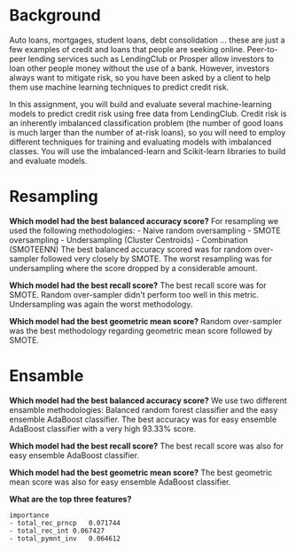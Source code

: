 # Background
Auto loans, mortgages, student loans, debt consolidation ... these are just a few examples of credit and loans that people are seeking online. Peer-to-peer lending services such as LendingClub or Prosper allow investors to loan other people money without the use of a bank. However, investors always want to mitigate risk, so you have been asked by a client to help them use machine learning techniques to predict credit risk.

In this assignment, you will build and evaluate several machine-learning models to predict credit risk using free data from LendingClub. Credit risk is an inherently imbalanced classification problem (the number of good loans is much larger than the number of at-risk loans), so you will need to employ different techniques for training and evaluating models with imbalanced classes. You will use the imbalanced-learn and Scikit-learn libraries to build and evaluate models.

# Resampling
**Which model had the best balanced accuracy score?**
For resampling we used the following methodologies:
    - Naive random oversampling
    - SMOTE oversampling
    - Undersampling (Cluster Centroids)
    - Combination (SMOTEENN)
The best balanced accuracy scored was for random over-sampler followed very closely by SMOTE. The worst resampling was for undersampling where the score dropped by a considerable amount. 

**Which model had the best recall score?**
The best recall score was for SMOTE. Random over-sampler didn't perform too well in this metric. Undersampling was again the worst methodology.

**Which model had the best geometric mean score?**
Random over-sampler was the best methodology regarding geometric mean score followed by SMOTE.


# Ensamble
**Which model had the best balanced accuracy score?**
We use two different ensamble methodologies: Balanced random forest classifier and the easy ensemble AdaBoost classifier.
The best accuracy was for easy ensemble AdaBoost classifier with a very high 93.33% score.

**Which model had the best recall score?**
The best recall score was also for easy ensemble AdaBoost classifier.

**Which model had the best geometric mean score?**
The best geometric mean score was also for easy ensemble AdaBoost classifier.

**What are the top three features?**

	importance
    - total_rec_prncp	0.071744
    - total_rec_int	0.067427
    - total_pymnt_inv	0.064612